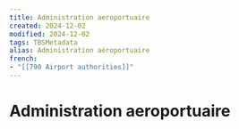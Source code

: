 ```yaml
---
title: Administration aeroportuaire
created: 2024-12-02
modified: 2024-12-02
tags: TBSMetadata
alias: Administration aéroportuaire
french:
- "[[790 Airport authorities]]"
---
```

# Administration aeroportuaire
